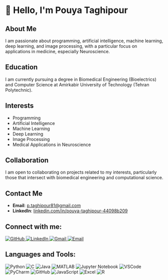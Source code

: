 # 👋 Hello, I'm Pouya Taghipour

## About Me
I am passionate about programming, artificial intelligence, machine learning, deep learning, and image processing, with a particular focus on applications in medicine, especially Neuroscience.

## Education
I am currently pursuing a degree in Biomedical Engineering (Bioelectrics) and Computer Science at Amirkabir University of Technology (Tehran Polytechnic).

## Interests
- Programming
- Artificial Intelligence
- Machine Learning
- Deep Learning
- Image Processing
- Medical Applications in Neuroscience

## Collaboration
I am open to collaborating on projects related to my interests, particularly those that intersect with biomedical engineering and computational science.

## Contact Me
- **Email**: [p.taghipour81@gmail.com](mailto:p.taghipour81@gmail.com)
- **LinkedIn**: [linkedin.com/in/pouya-taghipour-44098b209](https://linkedin.com/in/pouya-taghipour-44098b209)

## Connect with me:
<p align="left">
  <a href="https://github.com/Pouya-Ta" target="_blank">
    <img src="https://img.shields.io/badge/GitHub-333333?style=for-the-badge&logo=github&logoColor=white" alt="GitHub"/>
  </a>
  <a href="https://www.linkedin.com/in/pouya-taghipour/" target="_blank">
    <img src="https://img.shields.io/badge/LinkedIn-0A66C2?style=for-the-badge&logo=linkedin&logoColor=white" alt="LinkedIn"/>
  </a>
  <a href="mailto:p.taghipour8@gmail.com" target="_blank">
    <img src="https://img.shields.io/badge/Gmail-D14836?style=for-the-badge&logo=gmail&logoColor=white" alt="Gmail"/>
  </a>
  <a href="mailto:Pouya_Taghipour@aut.ac.ir" target="_blank">
    <img src="https://img.shields.io/badge/Email-D14836?style=for-the-badge&logo=gmail&logoColor=white" alt="Email"/>
  </a>
</p>

## Languages and Tools:
<p align="left">
  <img src="https://img.shields.io/badge/Python-3776AB?style=for-the-badge&logo=python&logoColor=white" alt="Python"/>
  <img src="https://img.shields.io/badge/C-00599C?style=for-the-badge&logo=c&logoColor=white" alt="C"/>
  <img src="https://img.shields.io/badge/Java-007396?style=for-the-badge&logo=java&logoColor=white" alt="Java"/>
  <img src="https://img.shields.io/badge/MATLAB-0076A8?style=for-the-badge&logo=mathworks&logoColor=white" alt="MATLAB"/>
  <img src="https://img.shields.io/badge/Jupyter-F37626?style=for-the-badge&logo=jupyter&logoColor=white" alt="Jupyter Notebook"/>
  <img src="https://img.shields.io/badge/VS_Code-007ACC?style=for-the-badge&logo=visual-studio-code&logoColor=white" alt="VSCode"/>
  <img src="https://img.shields.io/badge/PyCharm-000000?style=for-the-badge&logo=pycharm&logoColor=white" alt="PyCharm"/>
  <img src="https://img.shields.io/badge/GitHub-181717?style=for-the-badge&logo=github&logoColor=white" alt="GitHub"/>
  <img src="https://img.shields.io/badge/JavaScript-F7DF1E?style=for-the-badge&logo=javascript&logoColor=black" alt="JavaScript"/>
  <img src="https://img.shields.io/badge/Excel-217346?style=for-the-badge&logo=microsoft-excel&logoColor=white" alt="Excel"/>
  <img src="https://img.shields.io/badge/R-276DC3?style=for-the-badge&logo=r&logoColor=white" alt="R"/>
</p>

<!---
Pouya-Ta/Pouya-Ta is a ✨ special ✨ repository because its `README.md` (this file) appears on your GitHub profile.
You can click the Preview link to take a look at your changes.
--->
